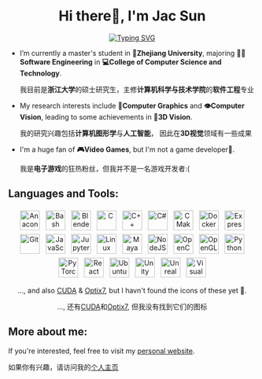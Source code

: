<h1 align="center">Hi there👋, I'm Jac Sun</h1>
<p align="center">
<a href="https://git.io/typing-svg"><img src="https://readme-typing-svg.herokuapp.com?font=Fira+Code+&duration=2500&pause=100&color=F79D13&center=true&multiline=true&width=435&height=60&lines=A+Coder%2C+A+Gamer;%E6%97%A2%E5%86%99%E4%BB%A3%E7%A0%81%EF%BC%8C%E5%8F%88%E6%89%93%E6%B8%B8%E6%88%8F" alt="Typing SVG" /></a>
</p>

- I’m currently a master's student in **🏫Zhejiang University**, majoring **🧑‍💻Software Engineering** in **💻College of Computer Science and Technology**.

  我目前是**浙江大学**的硕士研究生，主修**计算机科学与技术学院**的**软件工程**专业

- My research interests include **🎨Computer Graphics** and **👁️Computer Vision**, leading to some achievements in **👀3D Vision**.

  我的研究兴趣包括**计算机图形学**与**人工智能**， 因此在**3D视觉**领域有一些成果

- I'm a huge fan of **🎮Video Games**, but I'm not a game developer🥲.

  我是**电子游戏**的狂热粉丝，但我并不是一名游戏开发者:(

## Languages and Tools:
<p align="center">
<img src="https://cdn.jsdelivr.net/gh/devicons/devicon/icons/anaconda/anaconda-original.svg" alt="Anaconda" height="40" style="vertical-align:top; margin:4px"/>
<img src="https://cdn.jsdelivr.net/gh/devicons/devicon/icons/bash/bash-original.svg" alt="Bash" height="40" style="vertical-align:top; margin:4px"/>
<img src="https://cdn.jsdelivr.net/gh/devicons/devicon/icons/blender/blender-original.svg" alt="Blender" height="40" style="vertical-align:top;margin:4px"/>
<img src="https://cdn.jsdelivr.net/gh/devicons/devicon/icons/c/c-original.svg" alt="C" height="40" style="vertical-align:top; margin:4px"/>
<img src="https://cdn.jsdelivr.net/gh/devicons/devicon/icons/cplusplus/cplusplus-original.svg" alt="C++" height="40" style="vertical-align:top; margin:4px"/>
<img src="https://cdn.jsdelivr.net/gh/devicons/devicon/icons/csharp/csharp-original.svg" alt="C#" height="40" style="vertical-align:top; margin:4px"/>
<img src="https://cdn.jsdelivr.net/gh/devicons/devicon/icons/cmake/cmake-original.svg" alt="CMake" height="40" style="vertical-align:top; margin:4px"/>         
<img src="https://cdn.jsdelivr.net/gh/devicons/devicon/icons/docker/docker-original.svg" alt="Docker" height="40" style="vertical-align:top; margin:4px"/>
<img src="https://cdn.jsdelivr.net/gh/devicons/devicon/icons/express/express-original.svg" alt="Express" height="40" style="vertical-align:top; margin:4px"/>
<!-- <img src="https://cdn.jsdelivr.net/gh/devicons/devicon/icons/fsharp/fsharp-original.svg" alt="F#" height="40" style="vertical-align:top; margin:4px"/> -->
<img src="https://cdn.jsdelivr.net/gh/devicons/devicon/icons/git/git-original.svg" alt="Git" height="40" style="vertical-align:top; margin:4px"/>
<img src="https://cdn.jsdelivr.net/gh/devicons/devicon/icons/javascript/javascript-original.svg" alt="JavaScript" height="40" style="vertical-align:top; margin:4px"/>
<img src="https://cdn.jsdelivr.net/gh/devicons/devicon/icons/jupyter/jupyter-original.svg" alt="Jupyter" height="40" style="vertical-align:top; margin:4px"/>
<img src="https://cdn.jsdelivr.net/gh/devicons/devicon/icons/linux/linux-original.svg" alt="Linux" height="40" style="vertical-align:top; margin:4px"/>
<img src="https://cdn.jsdelivr.net/gh/devicons/devicon/icons/maya/maya-original.svg" alt="Maya" height="40" style="vertical-align:top; margin:4px"/>       
<!-- <img src="https://cdn.jsdelivr.net/gh/devicons/devicon/icons/nginx/nginx-original.svg" alt="Nginx" height="40" style="vertical-align:top; margin:4px"/> -->
<img src="https://cdn.jsdelivr.net/gh/devicons/devicon/icons/nodejs/nodejs-original-wordmark.svg" alt="NodeJS" height="40" style="vertical-align:top; margin:4px"/>
<img src="https://cdn.jsdelivr.net/gh/devicons/devicon/icons/opencv/opencv-original.svg" alt="OpenCV" height="40" style="vertical-align:top; margin:4px"/>
<img src="https://cdn.jsdelivr.net/gh/devicons/devicon/icons/opengl/opengl-original.svg" alt="OpenGL" height="40" style="vertical-align:top; margin:4px"/>
<img src="https://cdn.jsdelivr.net/gh/devicons/devicon/icons/python/python-original.svg" alt="Python" height="40" style="vertical-align:top; margin:4px"/>
<img src="https://cdn.jsdelivr.net/gh/devicons/devicon/icons/pytorch/pytorch-original.svg" alt="PyTorch" height="40" style="vertical-align:top; margin:4px"/>
<img src="https://cdn.jsdelivr.net/gh/devicons/devicon/icons/react/react-original.svg" alt="React" height="40" style="vertical-align:top; margin:4px"/>
<img src="https://cdn.jsdelivr.net/gh/devicons/devicon/icons/ubuntu/ubuntu-plain.svg" alt="Ubuntu" height="40" style="vertical-align:top; margin:4px"/>
<img src="https://cdn.jsdelivr.net/gh/devicons/devicon/icons/unity/unity-original.svg" alt="Unity" height="40" style="vertical-align:top; margin:4px"/>
<img src="https://cdn.jsdelivr.net/gh/devicons/devicon/icons/unrealengine/unrealengine-original.svg" alt="Unreal Engine" height="40" style="vertical-align:top; margin:4px"/>
<img src="https://cdn.jsdelivr.net/gh/devicons/devicon/icons/vscode/vscode-original.svg" alt="Visual Studio Code" height="40" style="vertical-align:top; margin:4px"/>
</p>
<p align="center">
..., and also <a href="https://developer.nvidia.com/cuda-toolkit">CUDA</a> & <a href="https://developer.nvidia.com/rtx/ray-tracing/optix">Optix7</a>, but I havn't found the icons of these yet 🤔.
</p>
<p align="center"/>
..., 还有<a href="https://developer.nvidia.com/cuda-toolkit">CUDA</a>和<a href="https://developer.nvidia.com/rtx/ray-tracing/optix">Optix7</a>, 但我没有找到它们的图标

<!-- ## Github Stats:

<p align = "center">
  <img src = "https://github-readme-stats.vercel.app/api?username=SJoJoK&show_icons=true&count_private=true&theme=graywhite">
  <img src = "https://github-readme-stats.vercel.app/api/top-langs/?username=SJoJoK&layout=compact&langs_count=8&size_weight=0.4&count_weight=0.6&theme=graywhite">
</p>                                                                
 -->
## More about me:

If you're interested, feel free to visit my [personal website](https://sjojok.github.io/).

如果你有兴趣，请访问我的[个人主页](https://sjojok.github.io/)
